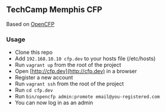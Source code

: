 ## TechCamp Memphis CFP

Based on [OpenCFP](https://github.com/opencfp/opencfp)

### Usage

* Clone this repo
* Add ```192.168.10.10 cfp.dev``` to your hosts file (/etc/hosts)
* Run ```vagrant up``` from the root of the project
* Open [http://cfp.dev](http://cfp.dev) in a browser
* Register a new account
* Run ```vagrant ssh``` from the root of the project
* Run ```cd cfp.dev```
* Run ```bin/opencfp admin:promote email@you-registered.com```
* You can now log in as an admin